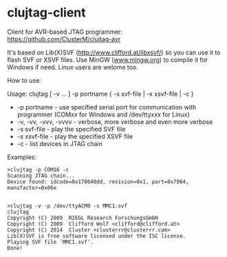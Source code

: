 clujtag-client
==============

Client for AVR-based JTAG programmer: https://github.com/ClusterM/clujtag-avr

It's based on Lib(X)SVF (http://www.clifford.at/libxsvf/) so you can use it to flash SVF or XSVF files. Use MinGW (www.mingw.org) to compile it for Windows if need. Linux users are welome too.

How to use:

Usage:
clujtag [ -v ... ] -p portname { -s svf-file | -x xsvf-file | -c }
* -p portname - use specified serial port for communication with programmer (COM*xx* for Windows and /dev/tty*xxx* for Linux)
* -v, -vv, -vvv, -vvvv - verbose, more verbose and even more verbose
* -s svf-file - play the specified SVF file
* -x xsvf-file - play the specified XSVF file
* -c - list devices in JTAG chain


Examples:

    >clujtag -p COM16 -c
    Scanning JTAG chain...
    Device found: idcode=0x170640dd, revision=0x1, part=0x7064, manufactor=0x06e


    >clujtag -v -p /dev/ttyACM0 -s MMC1.svf
    clujtag
    Copyright (C) 2009  RIEGL Research ForschungsGmbH
    Copyright (C) 2009  Clifford Wolf <clifford@clifford.at>
    Copyright (C) 2014  Cluster <clusterrr@clusterrr.com>
    Lib(X)SVF is free software licensed under the ISC license.
    Playing SVF file `MMC1.svf'.
    Done!
